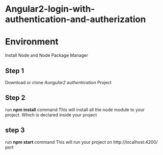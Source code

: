 # Angular2-login-with-authentication-and-autherization

# Environment
  Install Node and Node Package Manager

## Step 1
Download or clone _Aungular2 authentication_ Project

## Step 2
run __npm install__ command
This will install all the node module to your project. Which is declared inside your project

## step 3 
run __npm start__ command
This will run your project on http://localhost:4200/ port
